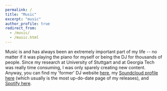 ```yaml
---
permalink: /
title: "Music"
excerpt: "music"
author_profile: true
redirect_from: 
  - /music/
  - /music.html
---
```


Music is and has always been an extremely important part of my life -- no matter if it was playing the piano for myself or being the DJ for thousands of people. Since my research at University of Stuttgart and at Georgia Tech was really time consuming, I was only sparely creating new content. Anyway, you can find my 'former' DJ website [here](https://www.djmakz.de/), my [Soundcloud profile here](https://soundcloud.com/makz-969860584) (which usually is the most up-do-date page of my releases), and [Spotify here](https://open.spotify.com/track/25hqW58RcRN0Ka8Y2IUhxe?si=2275125a2b7e472b).
